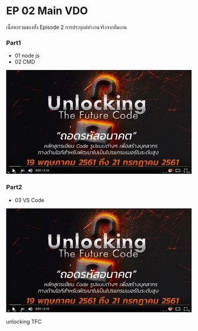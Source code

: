 # EP 02 Main VDO

เนื้อหารวมของทั้ง Episode 2 การประยุกต์ทำงานจริงจากทีมงาน 

### Part1

- 01 node js
- 02 CMD

[![](images/EP02-01nodejs/00.PNG)](https://www.facebook.com/digitalthailandclub/videos/398062917339187/)

### Part2

- 03 VS Code

[![](images/EP02-01nodejs/00.PNG)](https://www.facebook.com/digitalthailandclub/videos/398083104003835/)
 
 unlocking TFC       


